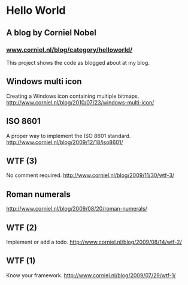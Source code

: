 Hello World
===========

A blog by Corniel Nobel
-----------------------

### www.corniel.nl/blog/category/helloworld/

This project shows the code as blogged about at my blog.

Windows multi icon
------------------
Creating a Windows icon containing multiple bitmaps.
http://www.corniel.nl/blog/2010/07/23/windows-multi-icon/

ISO 8601
--------
A proper way to implement the ISO 8601 standard.
http://www.corniel.nl/blog/2009/12/18/iso8601/

WTF (3)
-------
No comment required.
http://www.corniel.nl/blog/2009/11/30/wtf-3/

Roman numerals
--------------
http://www.corniel.nl/blog/2009/08/20/roman-numerals/

WTF (2)
-------
Implement or add a todo.
http://www.corniel.nl/blog/2009/08/14/wtf-2/

WTF (1)
-------
Know your framework.
http://www.corniel.nl/blog/2009/07/29/wtf-1/